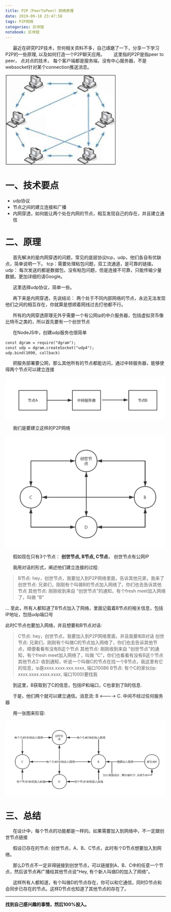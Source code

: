 ```yaml
---
title: P2P（PeerToPeer）网络原理
date: 2019-09-18 23:47:58
tags: P2P网络
categories: 区块链
notebook: 区块链
---
```


&nbsp;&nbsp;&nbsp;&nbsp;&nbsp;&nbsp;最近在研究P2P技术，奈何相关资料不多，自己琢磨了一下，分享一下学习P2P的一些原理, 以及如何打造一个P2P聊天应用。
&nbsp;&nbsp;&nbsp;&nbsp;&nbsp;&nbsp;这里指的P2P是指peer to peer， 点对点的技术， 每个客户端都是服务端，没有中心服务器，不是websocket针对某个connection推送消息。

![peer2peer](P2P（PeerToPeer）网络原理/peer2peer.jpeg)

<!-- more -->

# 一、技术要点
- udp协议
- 节点之间的建立连接和广播
- 内网穿透，如何能让两个处在内网的节点，相互发现自己的存在，并且建立通信

# 二、原理
&nbsp;&nbsp;&nbsp;&nbsp;&nbsp;&nbsp;首先解决的是内网穿透的问题，常见的底层协议tcp，udp，他们各自有优缺点，简单说明一下。 tcp：需要处理粘包问题，双工流通道，是可靠的链接。 udp： 每次发送的都是数据包，没有粘包问题，但是连接不可靠，只能传输少量数据。更加详细的请Google。

&nbsp;&nbsp;&nbsp;&nbsp;&nbsp;&nbsp;这里选择udp协议，简单一些。

&nbsp;&nbsp;&nbsp;&nbsp;&nbsp;&nbsp;再下来是内网穿透，先说结论： 两个处于不同内部网络的节点，永远无法发现他们之间的相互存在，你就算是想顺着网线过去打他都不行。

&nbsp;&nbsp;&nbsp;&nbsp;&nbsp;&nbsp;所有的内网穿透原理无外乎需要一个有公网ip的中介服务器，包括虚拟货币像比特币之类的，所以首先要有一个创世节点

&nbsp;&nbsp;&nbsp;&nbsp;&nbsp;&nbsp;在NodeJS中，创建udp服务也很简单
```
const dgram = require("dgram");
const udp = dgram.createSocket("udp4");
udp.bind(1090, callback)
```
&nbsp;&nbsp;&nbsp;&nbsp;&nbsp;&nbsp;把服务部署要公网，那么其他所有的节点都能访问，通过中转服务器，能够使得两个节点可以建立连接

![node](P2P（PeerToPeer）网络原理/node.jpg)

&nbsp;&nbsp;&nbsp;&nbsp;&nbsp;&nbsp;我们是要建立这样的P2P网络

![p2p_network](P2P（PeerToPeer）网络原理/p2p_network.jpg)

&nbsp;&nbsp;&nbsp;&nbsp;&nbsp;&nbsp;假如现在只有3个节点： <b>创世节点, B节点, C节点</b>， 创世节点有公网IP

&nbsp;&nbsp;&nbsp;&nbsp;&nbsp;&nbsp;我用对话的形式，阐述他们建立连接的过程:

>B节点: hey，创世节点，我要加入到P2P网络里面，告诉其他兄弟，我来了 
>创世节点: 兄弟们，刚刚有个叫做B的节点加入网络了，你们也去告诉其他节点 
>其他节点: 刚刚收到来自 "创世节点"的通知，有个fresh meet加入网络了，叫做 “B”

… 至此，所有人都知道了B节点加入了网络，里面记载着B节点的相关信息，包括IP地址，包括udp端口号

此时C节点也要加入网络，并且想要和B节点对话:

>C节点: hey，创世节点，我要加入到P2P网络里面，并且我要和B对话 
>创世节点: 兄弟们，刚刚有个叫做C的节点加入网络了，你们也去告诉其他节点，顺便看看有没有B这个节点 
>其他节点: 刚刚收到来自 "创世节点"的通知，有个fresh meet加入网络了，叫做 “C”，你们也看看有没有B这个节点 
>其他节点2: 收到通知，听说一个叫做C的节点在找一个B节点，我这里有它的信息，ip是xxxx.xxxx.xxx.xxxx, 端口10086 
>B节点: 有个C的家伙(ip: xxxx.xxxx.xxxx.xxxx, 端口1000)要找我

&nbsp;&nbsp;&nbsp;&nbsp;&nbsp;&nbsp;到这里，B获取到了C的信息，包括IP和端口，C也拿到了B的信息.

&nbsp;&nbsp;&nbsp;&nbsp;&nbsp;&nbsp;于是，他们两个就可以建立通信。消息流: B <----> C. 中间不经过任何服务器

&nbsp;&nbsp;&nbsp;&nbsp;&nbsp;&nbsp;用一张图来形容:

![p2p_new](P2P（PeerToPeer）网络原理/p2p_new.jpg)

# 三、总结
&nbsp;&nbsp;&nbsp;&nbsp;&nbsp;&nbsp;在设计中，每个节点的功能都是一样的。如果需要加入到网络中，不一定跟创世节点链接

&nbsp;&nbsp;&nbsp;&nbsp;&nbsp;&nbsp;假设已存在的节点: 创世节点，A、B、C节点，此时有个D节点想要加入到网络。

&nbsp;&nbsp;&nbsp;&nbsp;&nbsp;&nbsp;那么D节点不一定非得链接到创世节点，可以链接到A、B、C中的任意一个节点，然后该节点再广播给其他节点说"Hey, 有个新人叫做D的加入了网络"。

&nbsp;&nbsp;&nbsp;&nbsp;&nbsp;&nbsp;这样所有人都知道，有个叫做D的节点存在，你可以和它通信，同时D节点和会同步已存在的节点。这样D节点也知道了其他节点的存在了。



- - -
<b>找到自己感兴趣的事情，然后100%投入。</b>